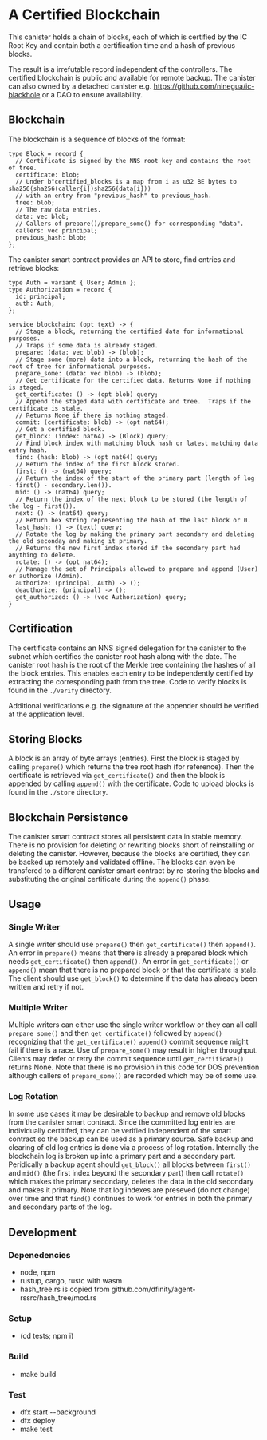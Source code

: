 # A Certified Blockchain

This canister holds a chain of blocks, each of which is certified by the IC Root Key and contain both a certification time and a hash of previous blocks.

The result is a irrefutable record independent of the controllers.  The certified blockchain is public and available for remote backup.  The canister can also owned by a detached canister e.g. https://github.com/ninegua/ic-blackhole or a DAO to ensure availability.

## Blockchain

The blockchain is a sequence of blocks of the format:

```
type Block = record {
  // Certificate is signed by the NNS root key and contains the root of tree.
  certificate: blob;
  // Under b"certified_blocks is a map from i as u32 BE bytes to sha256(sha256(caller{i])sha256(data[i]))
  // with an entry from "previous_hash" to previous_hash.
  tree: blob;
  // The raw data entries.
  data: vec blob;
  // Callers of prepare()/prepare_some() for corresponding "data".
  callers: vec principal;
  previous_hash: blob;
};
```

The canister smart contract provides an API to store, find entries and retrieve blocks:

```
type Auth = variant { User; Admin };
type Authorization = record {
  id: principal;
  auth: Auth;
};

service blockchain: (opt text) -> {
  // Stage a block, returning the certified data for informational purposes.
  // Traps if some data is already staged.
  prepare: (data: vec blob) -> (blob);
  // Stage some (more) data into a block, returning the hash of the root of tree for informational purposes.
  prepare_some: (data: vec blob) -> (blob);
  // Get certificate for the certified data. Returns None if nothing is staged.
  get_certificate: () -> (opt blob) query;
  // Append the staged data with certificate and tree.  Traps if the certificate is stale.
  // Returns None if there is nothing staged.
  commit: (certificate: blob) -> (opt nat64);
  // Get a certified block.
  get_block: (index: nat64) -> (Block) query;
  // Find block index with matching block hash or latest matching data entry hash.
  find: (hash: blob) -> (opt nat64) query;
  // Return the index of the first block stored.
  first: () -> (nat64) query;
  // Return the index of the start of the primary part (length of log - first() - secondary.len()).
  mid: () -> (nat64) query;
  // Return the index of the next block to be stored (the length of the log - first()).
  next: () -> (nat64) query;
  // Return hex string representing the hash of the last block or 0.
  last_hash: () -> (text) query;
  // Rotate the log by making the primary part secondary and deleting the old seconday and making it primary.
  // Returns the new first index stored if the secondary part had anything to delete.
  rotate: () -> (opt nat64);
  // Manage the set of Principals allowed to prepare and append (User) or authorize (Admin).
  authorize: (principal, Auth) -> ();
  deauthorize: (principal) -> ();
  get_authorized: () -> (vec Authorization) query;
}
```

## Certification

The certificate contains an NNS signed delegation for the canister to the subnet which certifies the canister root hash along with the date.  The canister root hash is the root of the Merkle tree containing the hashes of all the block entries.  This enables each entry to be independently certified by extracting the corresponding path from the tree.  Code to verify blocks is found in the `./verify` directory.

Additional verifications e.g. the signature of the appender should be verified at the application level.

## Storing Blocks

A block is an array of byte arrays (entries).  First the block is staged by calling `prepare()` which returns the tree root hash (for reference).  Then the certificate is retrieved via `get_certificate()` and then the block is appended by calling `append()` with the certificate.  Code to upload blocks is found in the `./store` directory.

## Blockchain Persistence

The canister smart contract stores all persistent data in stable memory.  There is no provision for deleting or rewriting blocks short of reinstalling or deleting the canister.  However, because the blocks are certified, they can be backed up remotely and validated offline.  The blocks can even be transfered to a different canister smart contract by re-storing the blocks and substituting the original certificate during the `append()` phase.

## Usage

### Single Writer

A single writer should use `prepare()` then `get_certificate()` then `append()`.  An error in `prepare()` means that there is already a prepared block which needs `get_certificate()` then `append()`.  An error in `get_certificate()` or `append()` mean that there is no prepared block or that the certificate is stale.  The client should use `get_block()` to determine if the data has already been written and retry if not.

### Multiple Writer

Multiple writers can either use the single writer workflow or they can all call `prepare_some()` and then `get_certificate()` followed by `append()` recognizing that the `get_certificate()` `append()` commit sequence might fail if there is a race.  Use of `prepare_some()` may result in higher throughput.  Clients may defer or retry the commit sequence until `get_certificate()` returns None.  Note that there is no provision in this code for DOS prevention although callers of `prepare_some()` are recorded which may be of some use.

### Log Rotation

In some use cases it may be desirable to backup and remove old blocks from the canister smart contract. Since the committed log entries are individually certitifed, they can be verified independent of the smart contract so the backup can be used as a primary source. Safe backup and clearing of old log entries is done via a process of log rotation. Internally the blockchain log is broken up into a primary part and a secondary part.  Peridically a backup agent should `get_block()` all blocks between `first()` and `mid()` (the first index beyond the secondary part) then call `rotate()` which makes the primary secondary, deletes the data in the old secondary and makes it primary. Note that log indexes are preseved (do not change) over time and that `find()` continues to work for entries in both the primary and secondary parts of the log.

## Development

### Depenedencies

* node, npm
* rustup, cargo, rustc with wasm
* hash\_tree.rs is copied from github.com/dfinity/agent-rssrc/hash\_tree/mod.rs

### Setup

* (cd tests; npm i)

### Build

* make build

### Test

* dfx start --background
* dfx deploy
* make test
